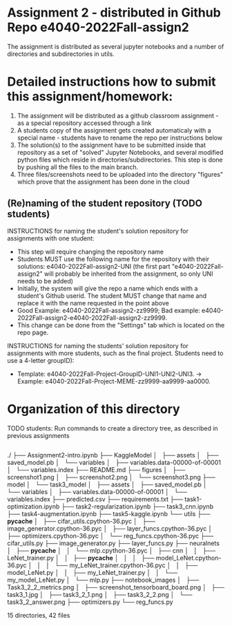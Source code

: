 # Assignment 2  - distributed in Github Repo e4040-2022Fall-assign2
The assignment is distributed as several jupyter notebooks and a number of directories and subdirectories in utils.

# Detailed instructions how to submit this assignment/homework:
1. The assignment will be distributed as a github classroom assignment - as a special repository accessed through a link
2. A students copy of the assignment gets created automaticaly with a special name - students have to rename the repo per instructions below
3. The solution(s) to the assignment have to be submitted inside that repository as a set of "solved" Jupyter Notebooks, and several modified python files which reside in directories/subdirectories. This step is done by pushing all the files to the main branch. 
4. Three files/screenshots need to be uploaded into the directory "figures" which prove that the assignment has been done in the cloud


## (Re)naming of the student repository (TODO students) 
INSTRUCTIONS for naming the student's solution repository for assignments with one student:
* This step will require changing the repository name
* Students MUST use the following name for the repository with their solutions: e4040-2022Fall-assign2-UNI (the first part "e4040-2022Fall-assign2" will probably be inherited from the assignment, so only UNI needs to be added) 
* Initially, the system will give the repo a name which ends with a  student's Github userid. The student MUST change that name and replace it with the name requested in the point above
* Good Example: e4040-2022Fall-assign2-zz9999;   Bad example: e4040-2022Fall-assign2-e4040-2022Fall-assign2-zz9999.
* This change can be done from the "Settings" tab which is located on the repo page.

INSTRUCTIONS for naming the students' solution repository for assignments with more students, such as the final project. Students need to use a 4-letter groupID): 
* Template: e4040-2022Fall-Project-GroupID-UNI1-UNI2-UNI3. -> Example: e4040-2022Fall-Project-MEME-zz9999-aa9999-aa0000.


# Organization of this directory

TODO students: Run commands to create a directory tree, as described in previous assignments

```

```


./
├── Assignment2-intro.ipynb
├── KaggleModel
│   ├── assets
│   ├── saved_model.pb
│   └── variables
│       ├── variables.data-00000-of-00001
│       └── variables.index
├── README.md
├── figures
│   ├── screenshot1.png
│   ├── screenshot2.png
│   └── screenshot3.png
├── model
│   └── task3_model
│       ├── assets
│       ├── saved_model.pb
│       └── variables
│           ├── variables.data-00000-of-00001
│           └── variables.index
├── predicted.csv
├── requirements.txt
├── task1-optimization.ipynb
├── task2-regularization.ipynb
├── task3_cnn.ipynb
├── task4-augmentation.ipynb
├── task5-kaggle.ipynb
└── utils
    ├── __pycache__
    │   ├── cifar_utils.cpython-36.pyc
    │   ├── image_generator.cpython-36.pyc
    │   ├── layer_funcs.cpython-36.pyc
    │   ├── optimizers.cpython-36.pyc
    │   └── reg_funcs.cpython-36.pyc
    ├── cifar_utils.py
    ├── image_generator.py
    ├── layer_funcs.py
    ├── neuralnets
    │   ├── __pycache__
    │   │   └── mlp.cpython-36.pyc
    │   ├── cnn
    │   │   ├── LeNet_trainer.py
    │   │   ├── __pycache__
    │   │   │   ├── model_LeNet.cpython-36.pyc
    │   │   │   └── my_LeNet_trainer.cpython-36.pyc
    │   │   ├── model_LeNet.py
    │   │   ├── my_LeNet_trainer.py
    │   │   └── my_model_LeNet.py
    │   └── mlp.py
    ├── notebook_images
    │   ├── Task3_2_2_metrics.png
    │   ├── screenshot_tensorboard_board.png
    │   ├── task3_1.jpg
    │   ├── task3_2_1.png
    │   ├── task3_2_2.png
    │   └── task3_2_answer.png
    ├── optimizers.py
    └── reg_funcs.py

15 directories, 42 files
